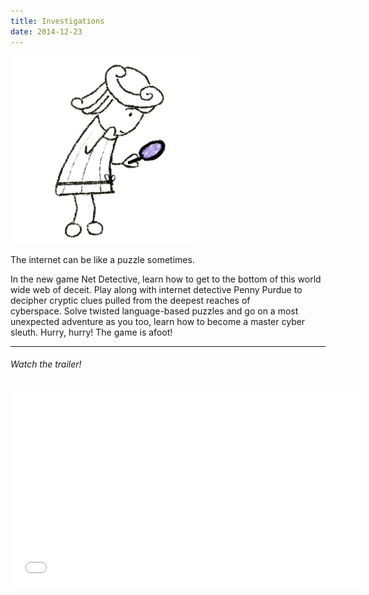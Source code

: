 ```yaml
---
title: Investigations
date: 2014-12-23
---
```


<a href="/images/Investigations.png"><img class="size-medium wp-image-39" alt="Conducting an investigation" src="/images/Investigations.png" width="300" height="300" /></a>

The internet can be like a puzzle sometimes.

In the new game Net Detective, learn how to get to the bottom of this world wide web of deceit. Play along with internet detective Penny Purdue to decipher cryptic clues pulled from the deepest reaches of cyberspace. Solve twisted language-based puzzles and go on a most unexpected adventure as you too, learn how to become a master cyber sleuth. Hurry, hurry! The game is afoot!

---

###### Watch the trailer!
<iframe width="560" height="315" src="//www.youtube.com/embed/errFp7kuI0k" frameborder="0" allowfullscreen></iframe>
